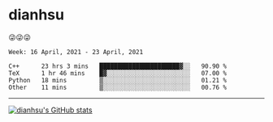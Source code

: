 
# dianhsu

:stuck_out_tongue_winking_eye::stuck_out_tongue_winking_eye::stuck_out_tongue_winking_eye:

<!--START_SECTION:waka-->
```text
Week: 16 April, 2021 - 23 April, 2021

C++      23 hrs 3 mins   ██████████████████████▓░░   90.90 % 
TeX      1 hr 46 mins    █▓░░░░░░░░░░░░░░░░░░░░░░░   07.00 % 
Python   18 mins         ▒░░░░░░░░░░░░░░░░░░░░░░░░   01.21 % 
Other    11 mins         ▒░░░░░░░░░░░░░░░░░░░░░░░░   00.76 % 
```
<!--END_SECTION:waka-->

---

[![dianhsu's GitHub stats](https://github-readme-stats.vercel.app/api?username=dianhsu)](https://github.com/anuraghazra/github-readme-stats)
